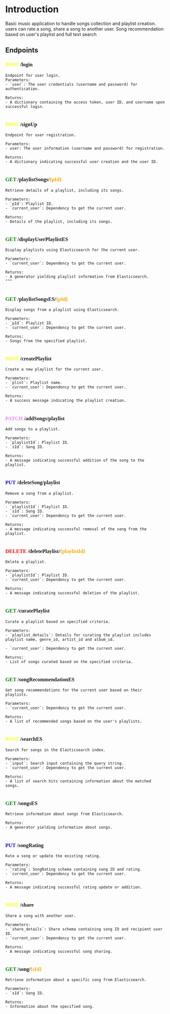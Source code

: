 # Introduction

Basic music application to handle songs collection and playlist creation. users can rate a song, share a song to another user. Song recommendation based on user's playlist and full text search

## Endpoints

### <span style="font-family:consolas;"><span style="color:yellow">POST</span> /login</span>

    Endpoint for user login.
    Parameters:
    - `user`: The user credentials (username and password) for authentication.

    Returns:
    - A dictionary containing the access token, user ID, and username upon successful login.

#

### <span style="font-family:consolas;"><span style="color:yellow">POST</span> /signUp</span>

    Endpoint for user registration.

    Parameters:
    - user: The user information (username and password) for registration.

    Returns:
    - A dictionary indicating successful user creation and the user ID.


#

### <span style="font-family:consolas;"><span style="color:green">GET</span> /playlistSongs/<span style="color:orange">{pId}</span></span>

    Retrieve details of a playlist, including its songs.

    Parameters:
    - `pId`: Playlist ID.
    - `current_user`: Dependency to get the current user.

    Returns:
    - Details of the playlist, including its songs.

#

### <span style="font-family:consolas;"><span style="color:green">GET</span> /displayUserPlaylistES</span>

    Display playlists using Elasticsearch for the current user.

    Parameters:
    - `current_user`: Dependency to get the current user.

    Returns:
    - A generator yielding playlist information from Elasticsearch.
    """

#

### <span style="font-family:consolas;"><span style="color:green">GET</span> /playlistSongsES/<span style="color:orange">{pId}</span></span>

    Display songs from a playlist using Elasticsearch.

    Parameters:
    - `pId`: Playlist ID.
    - `current_user`: Dependency to get the current user.

    Returns:
    - Songs from the specified playlist.

#

### <span style="font-family:consolas;"><span style="color:yellow">POST</span> /createPlaylist</span>

    Create a new playlist for the current user.

    Parameters:
    - `plist`: Playlist name.
    - `current_user`: Dependency to get the current user.

    Returns:
    - A success message indicating the playlist creation.

#

### <span style="font-family:consolas;"><span style="color:violet">PATCH</span> /addSongs/playlist</span>

    Add songs to a playlist.

    Parameters:
    - `playlistId`: Playlist ID.
    - `sId`: Song ID.

    Returns:
    - A message indicating successful addition of the song to the playlist.

#

### <span style="font-family:consolas;"><span style="font-family:consolas;"><span style="color:blue">PUT</span> /deleteSong/playlist</span>

    Remove a song from a playlist.

    Parameters:
    - `playlistId`: Playlist ID.
    - `sId`: Song ID.
    - `current_user`: Dependency to get the current user.

    Returns:
    - A message indicating successful removal of the song from the playlist.

#

### <span style="font-family:consolas;"><span style="color:red">DELETE</span> /deletePlaylist/<span style="color:orange">{playlistId}</span></span>

    Delete a playlist.

    Parameters:
    - `playlistId`: Playlist ID.
    - `current_user`: Dependency to get the current user.

    Returns:
    - A message indicating successful deletion of the playlist.

#

### <span style="font-family:consolas;"><span style="color:green">GET</span> /curatePlaylist</span>

    Curate a playlist based on specified criteria.

    Parameters:
    - `playlist_details`: Details for curating the playlist includes playlist name, genre_id, artist_id and album_id.

    - `current_user`: Dependency to get the current user.

    Returns:
    - List of songs curated based on the specified criteria.

#

### <span style="font-family:consolas;"><span style="color:green">GET</span> /songRecommendationES</span>

    Get song recommendations for the current user based on their playlists.

    Parameters:
    - `current_user`: Dependency to get the current user.

    Returns:
    - A list of recommended songs based on the user's playlists.

#

### <span style="font-family:consolas;"><span style="color:yellow">POST</span> /searchES</span>

    Search for songs in the Elasticsearch index.

    Parameters:
    - `input`: Search input containing the query string.
    - `current_user`: Dependency to get the current user.

    Returns:
    - A list of search hits containing information about the matched songs.

#
### <span style="font-family:consolas;"><span style="color:green">GET</span> /songsES</span>

    Retrieve information about songs from Elasticsearch.

    Returns:
    - A generator yielding information about songs.

#
### <span style="font-family:consolas;"><span style="color:blue">PUT</span> /songRating</span>

    
    Rate a song or update the existing rating.

    Parameters:
    - `rating`: SongRating schema containing song ID and rating.
    - `current_user`: Dependency to get the current user.

    Returns:
    - A message indicating successful rating update or addition.
    
#
### <span style="font-family:consolas;"> <span style="color:yellow">POST</span> /share</span>

    Share a song with another user.

    Parameters:
    - `share_details`: Share schema containing song ID and recipient user ID.
    - `current_user`: Dependency to get the current user.

    Returns:
    - A message indicating successful song sharing.

#
### <span style="font-family:consolas;"><span style="color:green">GET</span> /song/<span style="color:orange">{sId}</span></span>

    Retrieve information about a specific song from Elasticsearch.

    Parameters:
    - `sId`: Song ID.

    Returns:
    - Information about the specified song.
    